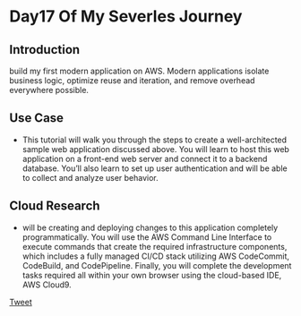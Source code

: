 # Day17 Of My Severles Journey

## Introduction
build my first modern application on AWS. Modern applications isolate business logic, optimize reuse and iteration, and remove overhead everywhere possible.

## Use Case
 - This tutorial will walk you through the steps to create a well-architected sample web application discussed above. You will learn to host this web application on a front-end web server and connect it to a backend database. You’ll also learn to set up user authentication and will be able to collect and analyze user behavior.

## Cloud Research
 - will be creating and deploying changes to this application completely programmatically. You will use the AWS Command Line Interface to execute commands that create the required infrastructure components, which includes a fully managed CI/CD stack utilizing AWS CodeCommit, CodeBuild, and CodePipeline. Finally, you will complete the development tasks required all within your own browser using the cloud-based IDE, AWS Cloud9.


[Tweet](https://https://twitter.com/martynzYoung/status/1300162231578095617)